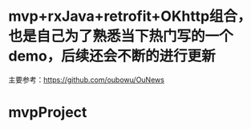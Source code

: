 
# mvp+rxJava+retrofit+OKhttp组合，也是自己为了熟悉当下热门写的一个demo，后续还会不断的进行更新
  主要参考：https://github.com/oubowu/OuNews
# mvpProject


